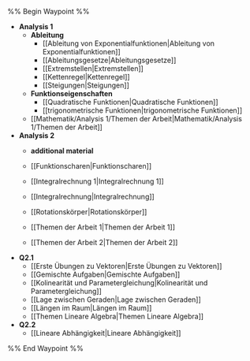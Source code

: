 %% Begin Waypoint %%
- **Analysis 1**
	- **Ableitung**
		- [[Ableitung von Exponentialfunktionen|Ableitung von Exponentialfunktionen]]
		- [[Ableitungsgesetze|Ableitungsgesetze]]
		- [[Extremstellen|Extremstellen]]
		- [[Kettenregel|Kettenregel]]
		- [[Steigungen|Steigungen]]
	- **Funktionseigenschaften**
		- [[Quadratische Funktionen|Quadratische Funktionen]]
		- [[trigonometrische Funktionen|trigonometrische Funktionen]]
	- [[Mathematik/Analysis 1/Themen der Arbeit|Mathematik/Analysis 1/Themen der Arbeit]]
- **Analysis 2**
	- **additional material**

	- [[Funktionscharen|Funktionscharen]]
	- [[Integralrechnung 1|Integralrechnung 1]]
	- [[Integralrechnung|Integralrechnung]]
	- [[Rotationskörper|Rotationskörper]]
	- [[Themen der Arbeit 1|Themen der Arbeit 1]]
	- [[Themen der Arbeit 2|Themen der Arbeit 2]]
- **Q2.1**
	- [[Erste Übungen zu Vektoren|Erste Übungen zu Vektoren]]
	- [[Gemischte Aufgaben|Gemischte Aufgaben]]
	- [[Kolinearität und Parametergleichung|Kolinearität und Parametergleichung]]
	- [[Lage zwischen Geraden|Lage zwischen Geraden]]
	- [[Längen im Raum|Längen im Raum]]
	- [[Themen Lineare Algebra|Themen Lineare Algebra]]
- **Q2.2**
	- [[Lineare Abhängigkeit|Lineare Abhängigkeit]]

%% End Waypoint %%
